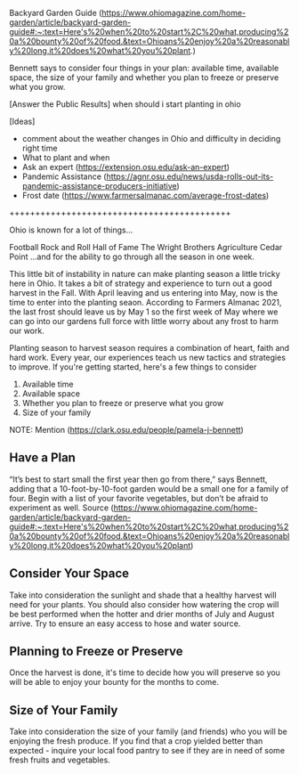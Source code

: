 Backyard Garden Guide (https://www.ohiomagazine.com/home-garden/article/backyard-garden-guide#:~:text=Here's%20when%20to%20start%2C%20what,producing%20a%20bounty%20of%20food.&text=Ohioans%20enjoy%20a%20reasonably%20long,it%20does%20what%20you%20plant.)

Bennett says to consider four things in your plan: available time, available space, the size of your family and whether you plan to freeze or preserve what you grow.


[Answer the Public Results]
when should i start planting in ohio




[Ideas]
* comment about the weather changes in Ohio and difficulty in deciding right time
* What to plant and when
* Ask an expert (https://extension.osu.edu/ask-an-expert) 
* Pandemic Assistance (https://agnr.osu.edu/news/usda-rolls-out-its-pandemic-assistance-producers-initiative)
* Frost date (https://www.farmersalmanac.com/average-frost-dates)


+++++++++++++++++++++++++++++++++++++++++++

 Ohio is known for a lot of things...
 
 Football
 Rock and Roll Hall of Fame
 The Wright Brothers
 Agriculture
 Cedar Point
 ...and for the ability to go through all the season in one week.  
 
 This little bit of instability in nature can make planting season a little tricky here in Ohio.  It takes a bit of strategy and experience to turn out a good harvest in the Fall.  With April leaving and us entering into May, now is the time to enter into the planting seaon.  According to Farmers Almanac 2021, the last frost should leave us by May 1 so the first week of May where we can go into our gardens full force with little worry about any frost to harm our work.  
 
 Planting season to harvest season requires a combination of heart, faith and hard work.  Every year, our experiences teach us new tactics and strategies to improve.  If you're getting started, here's a few things to consider
 
 1. Available time
 2. Available space
 3. Whether you plan to freeze or preserve what you grow
 4. Size of your family

NOTE:  Mention (https://clark.osu.edu/people/pamela-j-bennett) 

## Have a Plan
“It’s best to start small the first year then go from there,” says Bennett, adding that a 10-foot-by-10-foot garden would be a small one for a family of four. Begin with a list of your favorite vegetables, but don’t be afraid to experiment as well.  Source (https://www.ohiomagazine.com/home-garden/article/backyard-garden-guide#:~:text=Here's%20when%20to%20start%2C%20what,producing%20a%20bounty%20of%20food.&text=Ohioans%20enjoy%20a%20reasonably%20long,it%20does%20what%20you%20plant) 

## Consider Your Space
Take into consideration the sunlight and shade that a healthy harvest will need for your plants.  You should also consider how watering the crop will be best performed when the hotter and drier months of July and August arrive.  Try to ensure an easy access to hose and water source.  

## Planning to Freeze or Preserve
Once the harvest is done, it's time to decide how you will preserve so you will be able to enjoy your bounty for the months to come. 

## Size of Your Family
Take into consideration the size of your family (and friends) who you will be enjoying the fresh produce.  If you find that a crop yielded better than expected - inquire your local food pantry to see if they are in need of some fresh fruits and vegetables.  

 
